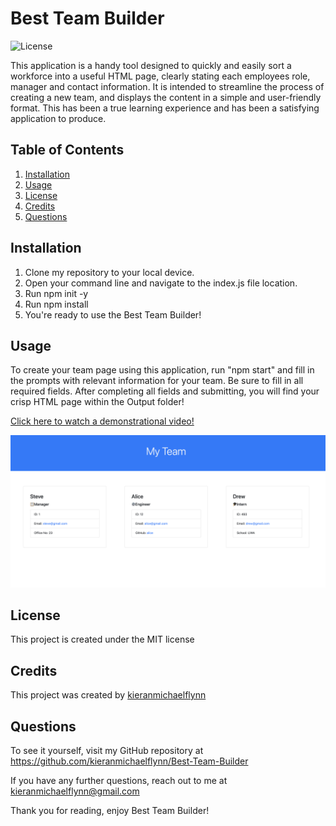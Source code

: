 
# Best Team Builder

![License](https://img.shields.io/badge/License-MIT-blue)

This application is a handy tool designed to quickly and easily sort a workforce into a useful HTML page, clearly stating each employees role, manager and contact information. It is intended to streamline the process of creating a new team, and displays the content in a simple and user-friendly format. This has been a true learning experience and has been a satisfying application to produce.

## Table of Contents

1.  [Installation](#installation)
2.  [Usage](#usage)
3.  [License](#license)
3.  [Credits](#credits)
4.  [Questions](#questions)


## Installation 

1. Clone my repository to your local device. 
2. Open your command line and navigate to the index.js file location. 
3. Run npm init -y 
4. Run npm install 
5. You're ready to use the Best Team Builder!

## Usage

To create your team page using this application, run "npm start" and fill in the prompts with relevant information for your team. Be sure to fill in all required fields. After completing all fields and submitting, you will find your crisp HTML page within the Output folder!

[Click here to watch a demonstrational video!](https://drive.google.com/file/d/1k6BSQ62BcEw3UbV2HFBDQl1UHRZHySyF/view)

![BestTeamBuilderDemo](bestteambuilderdemo.png)

## License
This project is created under the MIT license

## Credits
This project was created by [kieranmichaelflynn](https://github.com/kieranmichaelflynn)

## Questions
To see it yourself, visit my GitHub repository at https://github.com/kieranmichaelflynn/Best-Team-Builder

If you have any further questions, reach out to me at kieranmichaelflynn@gmail.com 

Thank you for reading, enjoy Best Team Builder!
    
